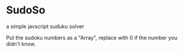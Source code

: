 # SudoSo
a simple javscript suduku solver

Put the sudoku numbers as a "Array",
replace with 0 if the number you didn't know.
